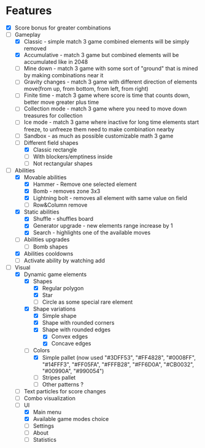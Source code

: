 #
# Features

- [x] Score bonus for greater combinations
- [ ] Gameplay
  - [x] Classic - simple match 3 game combined elements will be simply removed
  - [x] Accumulative - match 3 game but combined elements will be accumulated like in 2048
  - [ ] Mine down - match 3 game with some sort of "ground" that is mined by making combinations near it
  - [ ] Gravity changes - match 3 game with different direction of elements move(from up, from bottom, from left, from right)
  - [ ] Finite time - match 3 game where score is time that counts down, better move greater plus time
  - [ ] Collection mode - match 3 game where you need to move down treasures for collection
  - [ ] Ice mode - match 3 game where inactive for long time elements start freeze, to unfreeze them need to make combination nearby
  - [ ] Sandbox - as much as possible customizable math 3 game
  - [ ] Different field shapes
    - [x] Classic rectangle
    - [ ] With blockers/emptiness inside
    - [ ] Not rectangular shapes
- [ ] Abilities
  - [x] Movable abilities
    - [x] Hammer - Remove one selected element
    - [x] Bomb - removes zone 3x3
    - [x] Lightning bolt - removes all element with same value on field
    - [ ] Row&Column remove
  - [x] Static abilities
    - [x] Shuffle - shuffles board
    - [x] Generator upgrade - new elements range increase by 1
    - [x] Search - highlights one of the available moves
  - [ ] Abilities upgrades
    - [ ] Bomb shapes
  - [x] Abilities cooldowns
  - [ ] Activate ability by watching add
- [ ] Visual
  - [x] Dynamic game elements
    - [x] Shapes
      - [x] Regular polygon
      - [x] Star
      - [ ] Circle as some special rare element
    - [x] Shape variations
      - [x] Simple shape
      - [x] Shape with rounded corners
      - [x] Shape with rounded edges
        - [x] Convex edges
        - [x] Concave edges
    - [ ] Colors
        - [x] Simple pallet (now used "#3DFF53", "#FF4828", "#0008FF", "#14FFF3", "#FF05FA", "#FFFB28", "#FF6D0A", "#CB0032", "#00990A", "#990054")
        - [ ] Stripes pallet
        - [ ] Other patterns ?
  - [ ] Text particles for score changes
  - [ ] Combo visualization
  - [ ] UI
    - [x] Main menu
    - [x] Available game modes choice
    - [ ] Settings
    - [ ] About
    - [ ] Statistics
